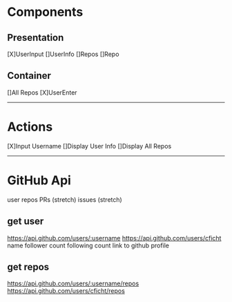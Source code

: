 # Components
## Presentation
[X]UserInput
[]UserInfo
[]Repos
[]Repo

## Container
[]All Repos
[X]UserEnter

------

# Actions
[X]Input Username
[]Display User Info
[]Display All Repos

------

# GitHub Api
user
repos
PRs (stretch)
issues (stretch)

## get user
https://api.github.com/users/:username
https://api.github.com/users/cficht
name
follower count
following count
link to github profile

## get repos
https://api.github.com/users/:username/repos
https://api.github.com/users/cficht/repos

